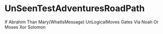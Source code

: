 # UnSeenTestAdventuresRoadPath
If Abrahim Than Mary(WhatIsMessage) UnLogicalMoves Gates Via Noah Or Moses Xor Solomon
